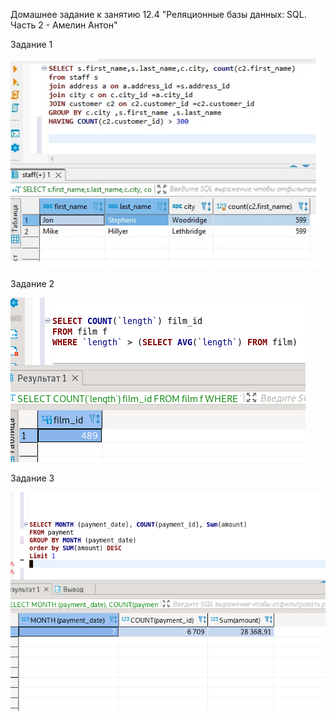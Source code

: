Домашнее задание к занятию 12.4 "Реляционные базы данных: SQL. Часть 2 - Амелин Антон"

Задание 1

![alt test](https://raw.githubusercontent.com/xZuLuSx/disaster-recovery/main/img/sql_2_1.jpg)

Задание 2

![alt test](https://raw.githubusercontent.com/xZuLuSx/disaster-recovery/main/img/sql_2_2.png)

Задание 3

![alt test](https://raw.githubusercontent.com/xZuLuSx/disaster-recovery/main/img/sql_2_3.png)
